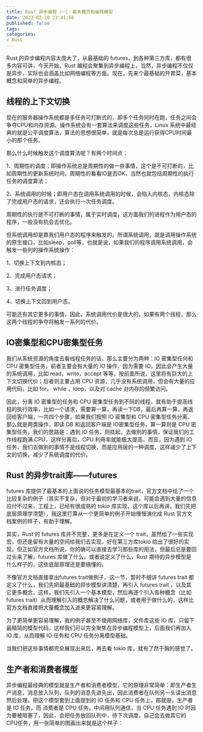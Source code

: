 ```yaml
---
title: Rust 异步编程（一）：基本概念和编程模型
date: 2023-02-10 23:41:58
published: false
tags:
categories:
- Rust
---
```


Rust 的异步编程内容太庞大了，从最基础的 futures，到各种第三方库，都有很多内容可讲，今天开始，Rust 编程会聚集到异步编程上，当然，异步编程不仅仅是异步，实际也会涵盖比如网络编程等方面。现在，先来个最基础的开胃菜，基本概念和简单的异步编程。

<!--more-->

## 线程的上下文切换

现在的服务器操作系统都是多任务可打断式的，即多个任务同时在跑，任务之间会争夺CPU和内存资源。操作系统会有一套算法来调度这些任务，Linux 系统中最经典的就是公平调度算法，算法的思想很简单，就是每次总是运行获得CPU时间最小的那个任务。

那么什么时候触发这个调度算法呢？有两个时间点：

1、周期性的调度；即操作系统总是周期性的做一些事情，这个是不可打断的，比如周期性的更新系统时间，周期性的看看IO是否OK，当然也就包括周期性的执行任务的调度算法；

2、系统调用的时候；即用户态在调用系统调用的时候，会陷入内核态，内核态除了完成用户态的请求，还会执行一次任务调度。

周期性的执行是不可打断的事情，属于实时调度，这方面我们的进程作为用户态的程序，一般没有机会去优化。

但系统调用却是靠我们用户态的程序来触发的。所谓系统调用，就是调用操作系统的原生接口，比如sleep，poll等，也就是说，如果我们的程序调用系统调用，会触发一些列的操作系统操作：

1、切换上下文到内核态；

2、完成用户态请求；

3、进行任务调度；

4、切换上下文回到用户态。

可能还有其它更多的事情，因此，系统调用代价是很大的。如果有两个线程，那么这两个线程的争夺将触发一系列的代价。



## IO密集型和CPU密集型任务

我们从系统资源的角度去看线程任务的话，那么主要分为两种：IO 密集型任何和CPU 密集型任务。前者主要会有大量的 IO 操作，因为需要 IO，因此会产生大量的系统调用，比如 read，write，accept 等等，按前面所说，这里将有巨大的上下文切换代价；后者则主要占用 CPU 资源，几乎没有系统调用，但会有大量的应用代码，比如 for， while ，loop，以及对 cache 对内存的频繁访问。

因此，分离 IO 密集型的任务和 CPU 密集型任务到不同的线程，就有助于提高线程的执行效率，比如一个请求，需要算一算，再读一下DB，最后再算一算，再返回给客户端，一共四个步骤，如果我们按照 IO 密集型和 CPU 密集型任务分离，那么就是两类操作，即读 DB 和返回客户端是 IO密集型任务，算一算则是 CPU 密集型任务，我们的思路是：遇到 IO 任务，则挂起，去做别的事情，保证我们的工作线程跑满 CPU，这样分离后，CPU 利用率就能极大提高，而且，因为遇到 IO 任务，我们去做别的事情不是线程切换，而是应用层的一种调度，这样减少了上下文的切换，减少了系统调度的代价。



## Rust 的异步trait库——futures

futures 库提供了最基本的上面说的任务模型最基本的trait，官方文档中给了一个比较复杂的例子（其实不复杂，但对于最初的学习者来说，可能会遇到大量的信息应付不过来，工程上，已经有很成熟的 tokio 库实现，这个库以后再讲，我们先把底层原理学清楚），我这里打算从一个更简单的例子开始慢慢演化成 Rust 官方文档案例的样子，有助于理解。

其实，Rust 的 futures 库并不完整，更多是在定义一个 trait，虽然给了一些实现宏，但还是留有大量的空间给我们去实现，好在第三方库tokio 给出了很好的实现，但正如官方文档所说，你的确可以直接去学习那些库的用法，但最后总是要回过头来了解，futures 库做了什么，或者说定义了什么，Rust 期待的异步模型是什么样子的，这些底层原理还是要搞懂的。

不像官方文档直接拿出futures trait做例子，这一节，暂时不细讲 futures trait 都定义了什么，我们先把最基础的异步模型讲清楚，再引入 futures trait ，以及其它更多概念，这样，我们先引入一个基本模型，然后再逐个引入各种概念（比如futures trait）从而理解引入的概念解决了什么问题，或者用于做什么的，这样比官方文档直接把大量概念加入进来更容易理解。

为了更简单更容易理解，我的例子甚至不使用网络库，文件库这些 IO 库，只留下最精简的模型代码，这样我们可以完全聚焦在异步编程模型上，后面我们再加入 IO 库，从而理解 IO 任务和 CPU 任务分离模型基础。

当我们把这些事情都完全展现出来后，再去看 tokio 库，就有了然于胸的感觉了。



## 生产者和消费者模型

异步编程最经典的模型就是生产者和消费者模型，它的原理非常简单：即生产者生产消息，消息放入队列，队列的消息先进先出，因此消费者在队列另一头读出消息然后处理。把这个模型套到上面提到的 IO 任务和 CPU 任务上，那就是，生产者是 IO 任务，而 消费者是 CPU 任务，中间用队列通信，当 CPU 任务遇到 IO 时因为要被阻塞了，因此，会把任务放回队列中，待下次调度，自己会去做其它的CPU任务，用一张简单的图画出来就是这个样子：



